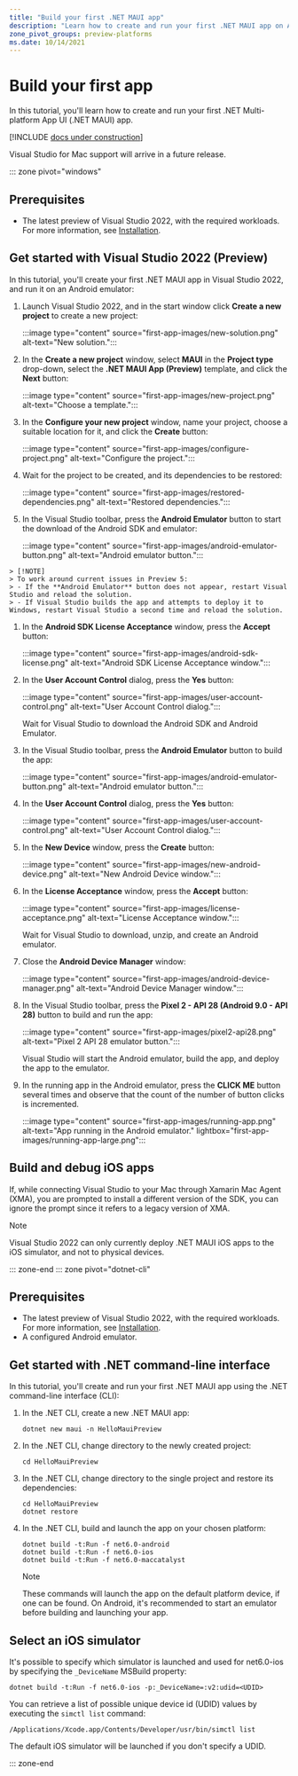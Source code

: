 ```yaml
---
title: "Build your first .NET MAUI app"
description: "Learn how to create and run your first .NET MAUI app on Android."
zone_pivot_groups: preview-platforms
ms.date: 10/14/2021
---
```


# Build your first app

In this tutorial, you'll learn how to create and run your first .NET Multi-platform App UI (.NET MAUI) app.

[!INCLUDE [docs under construction](~/includes/preview-note.md)]

Visual Studio for Mac support will arrive in a future release.

::: zone pivot="windows"

## Prerequisites

- The latest preview of Visual Studio 2022, with the required workloads. For more information, see [Installation](installation.md).

## Get started with Visual Studio 2022 (Preview)

In this tutorial, you'll create your first .NET MAUI app in Visual Studio 2022, and run it on an Android emulator:

1. Launch Visual Studio 2022, and in the start window click **Create a new project** to create a new project:

    :::image type="content" source="first-app-images/new-solution.png" alt-text="New solution.":::

1. In the **Create a new project** window, select **MAUI** in the **Project type** drop-down, select the **.NET MAUI App (Preview)** template, and click the **Next** button:

    :::image type="content" source="first-app-images/new-project.png" alt-text="Choose a template.":::

1. In the **Configure your new project** window, name your project, choose a suitable location for it, and click the **Create** button:

    :::image type="content" source="first-app-images/configure-project.png" alt-text="Configure the project.":::

1. Wait for the project to be created, and its dependencies to be restored:

    :::image type="content" source="first-app-images/restored-dependencies.png" alt-text="Restored dependencies.":::

1. In the Visual Studio toolbar, press the **Android Emulator** button to start the download of the Android SDK and emulator:

    :::image type="content" source="first-app-images/android-emulator-button.png" alt-text="Android emulator button.":::

<!-- markdownlint-disable MD032 -->
<!-- markdownlint-disable MD046 -->
    > [!NOTE]
    > To work around current issues in Preview 5:
    > - If the **Android Emulator** button does not appear, restart Visual Studio and reload the solution.
    > - If Visual Studio builds the app and attempts to deploy it to Windows, restart Visual Studio a second time and reload the solution.  
<!-- markdownlint-enable MD046 -->
<!-- markdownlint-enable MD032 -->

1. In the **Android SDK License Acceptance** window, press the **Accept** button:

    :::image type="content" source="first-app-images/android-sdk-license.png" alt-text="Android SDK License Acceptance window.":::

1. In the **User Account Control** dialog, press the **Yes** button:

    :::image type="content" source="first-app-images/user-account-control.png" alt-text="User Account Control dialog.":::

    Wait for Visual Studio to download the Android SDK and Android Emulator.

1. In the Visual Studio toolbar, press the **Android Emulator** button to build the app:

    :::image type="content" source="first-app-images/android-emulator-button.png" alt-text="Android emulator button.":::

1. In the **User Account Control** dialog, press the **Yes** button:

    :::image type="content" source="first-app-images/user-account-control.png" alt-text="User Account Control dialog.":::

1. In the **New Device** window, press the **Create** button:

    :::image type="content" source="first-app-images/new-android-device.png" alt-text="New Android Device window.":::

1. In the **License Acceptance** window, press the **Accept** button:

    :::image type="content" source="first-app-images/license-acceptance.png" alt-text="License Acceptance window.":::

   Wait for Visual Studio to download, unzip, and create an Android emulator.

1. Close the **Android Device Manager** window:

    :::image type="content" source="first-app-images/android-device-manager.png" alt-text="Android Device Manager window.":::

1. In the Visual Studio toolbar, press the **Pixel 2 - API 28 (Android 9.0 - API 28)** button to build and run the app:

    :::image type="content" source="first-app-images/pixel2-api28.png" alt-text="Pixel 2 API 28 emulator button.":::

   Visual Studio will start the Android emulator, build the app, and deploy the app to the emulator.

1. In the running app in the Android emulator, press the **CLICK ME** button several times and observe that the count of the number of button clicks is incremented.

    :::image type="content" source="first-app-images/running-app.png" alt-text="App running in the Android emulator." lightbox="first-app-images/running-app-large.png":::

## Build and debug iOS apps

If, while connecting Visual Studio to your Mac through Xamarin Mac Agent (XMA), you are prompted to install a different version of the SDK, you can ignore the prompt since it refers to a legacy version of XMA.

> [!NOTE]
> Visual Studio 2022 can only currently deploy .NET MAUI iOS apps to the iOS simulator, and not to physical devices.

::: zone-end
::: zone pivot="dotnet-cli"

## Prerequisites

- The latest preview of Visual Studio 2022, with the required workloads. For more information, see [Installation](installation.md).
- A configured Android emulator.

## Get started with .NET command-line interface

In this tutorial, you'll create and run your first .NET MAUI app using the .NET command-line interface (CLI):

1. In the .NET CLI, create a new .NET MAUI app:

    ```dotnetcli
    dotnet new maui -n HelloMauiPreview
    ```

1. In the .NET CLI, change directory to the newly created project:

    ```dotnetcli
    cd HelloMauiPreview
    ```

1. In the .NET CLI, change directory to the single project and restore its dependencies:

    ```dotnetcli
    cd HelloMauiPreview
    dotnet restore
    ```

1. In the .NET CLI, build and launch the app on your chosen platform:

    ```dotnetcli
    dotnet build -t:Run -f net6.0-android
    dotnet build -t:Run -f net6.0-ios
    dotnet build -t:Run -f net6.0-maccatalyst
    ```

    > [!NOTE]
    > These commands will launch the app on the default platform device, if one can be found. On Android, it's recommended to start an emulator before building and launching your app.

## Select an iOS simulator

It's possible to specify which simulator is launched and used for net6.0-ios by specifying the `_DeviceName` MSBuild property:

```dotnetcli
dotnet build -t:Run -f net6.0-ios -p:_DeviceName=:v2:udid=<UDID>
```

You can retrieve a list of possible unique device id (UDID) values by executing the `simctl list` command:

```console
/Applications/Xcode.app/Contents/Developer/usr/bin/simctl list
```

The default iOS simulator will be launched if you don't specify a UDID.

::: zone-end
